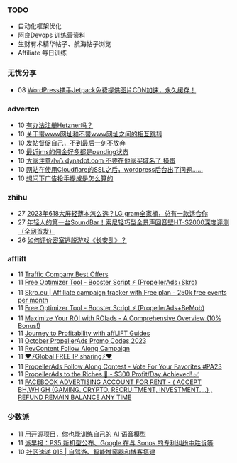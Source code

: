 ### TODO
-  自动化框架优化
-  阿良Devops 训练营资料
-  生财有术精华帖子、航海帖子浏览
-  Affiliate 每日训练

### 无忧分享
<!-- ruyo:START -->
-  08 [WordPress携手Jetpack免费提供图片CDN加速，永久缓存！](https://51.ruyo.net/18486.html)<!-- ruyo:END -->

### advertcn
<!-- advertcn:START -->
-  10 [有办法注册Hetzner吗？](https://www.advertcn.com/forum.php?mod=viewthread&tid=112444)
-  10 [关于带www网址和不带www网址之间的相互跳转](https://www.advertcn.com/forum.php?mod=viewthread&tid=112443)
-  10 [发帖督促自己，不到最后一刻不放弃](https://www.advertcn.com/forum.php?mod=viewthread&tid=112442)
-  10 [最近jms的佣金好多都是pending状态](https://www.advertcn.com/forum.php?mod=viewthread&tid=112438)
-  10 [大家注意小心 dynadot.com 不要在他家买域名了  操蛋](https://www.advertcn.com/forum.php?mod=viewthread&tid=112434)
-  10 [网站在使用Cloudflare的SSL之后，wordpress后台出了问题……](https://www.advertcn.com/forum.php?mod=viewthread&tid=112432)
-  10 [想问下广告投手提成是怎么算的](https://www.advertcn.com/forum.php?mod=viewthread&tid=112431)<!-- advertcn:END -->

### zhihu
<!-- zhihu:START -->
-  27 [2023年618大屏轻薄本怎么选？LG gram全家桶，总有一款适合你](http://zhuanlan.zhihu.com/p/632641888?utm_campaign=rss&utm_medium=rss&utm_source=rss&utm_content=title)
-  27 [年轻人的第一台SoundBar！索尼轻巧型全景声回音壁HT-S2000深度评测（全网首发）](http://zhuanlan.zhihu.com/p/630990296?utm_campaign=rss&utm_medium=rss&utm_source=rss&utm_content=title)
-  26 [如何评价密室逃脱游戏《长安乱》？](http://www.zhihu.com/question/563950552/answer/3045961312?utm_campaign=rss&utm_medium=rss&utm_source=rss&utm_content=title)<!-- zhihu:END -->

### afflift
<!-- afflift:START -->
-  11 [Traffic Company Best Offers](https://afflift.com/f/threads/traffic-company-best-offers.11766/)
-  11 [Free Optimizer Tool - Booster Script ⚡ &lpar;PropellerAds+Skro&rpar;](https://afflift.com/f/threads/free-optimizer-tool-booster-script-%E2%9A%A1-propellerads-skro.11774/)
-  11 [Skro.eu | Affiliate campaign tracker with Free plan - 250k free events per month](https://afflift.com/f/threads/skro-eu-affiliate-campaign-tracker-with-free-plan-250k-free-events-per-month.7260/)
-  11 [Free Optimizer Tool - Booster Script ⚡ &lpar;PropellerAds+BeMob&rpar;](https://afflift.com/f/threads/free-optimizer-tool-booster-script-%E2%9A%A1-propellerads-bemob.10601/)
-  11 [Maximize Your ROI with ROIads - A Comprehensive Overview &lpar;10% Bonus!&rpar;](https://afflift.com/f/threads/maximize-your-roi-with-roiads-a-comprehensive-overview-10-bonus.11259/)
-  11 [Journey to Profitability with affLIFT Guides](https://afflift.com/f/threads/journey-to-profitability-with-afflift-guides.10148/)
-  11 [October PropellerAds Promo Codes 2023](https://afflift.com/f/threads/october-propellerads-promo-codes-2023.11767/)
-  11 [RevContent Follow Along Campaign](https://afflift.com/f/threads/revcontent-follow-along-campaign.11760/)
-  11 [❤️⚡Global FREE IP sharing⚡❤️](https://afflift.com/f/threads/%E2%9D%A4%EF%B8%8F%E2%9A%A1global-free-ip-sharing%E2%9A%A1%E2%9D%A4%EF%B8%8F.11773/)
-  11 [PropellerAds Follow Along Contest - Vote For Your Favorites #PA23](https://afflift.com/f/threads/propellerads-follow-along-contest-vote-for-your-favorites-pa23.11724/)
-  11 [PropellerAds to the Riches 🤑 - $300 Profit/Day Achieved! ✅](https://afflift.com/f/threads/propellerads-to-the-riches-%F0%9F%A4%91-300-profit-day-achieved-%E2%9C%85.11567/)
-  11 [FACEBOOK ADVERTISING ACCOUNT FOR RENT - &lpar; ACCEPT BH,WH,GH &lpar;GAMING, CRYPTO, RECRUITMENT, INVESTMENT,...&rpar; , REFUND REMAIN BALANCE ANY TIME](https://afflift.com/f/threads/facebook-advertising-account-for-rent-accept-bh-wh-gh-gaming-crypto-recruitment-investment-refund-remain-balance-any-time.11161/)<!-- afflift:END -->

### 少数派
<!-- sspai:START -->
-  11 [用开源项目，你也能训练自己的 AI 语音模型](https://sspai.com/post/83487)
-  11 [派早报：PS5 新机型公布、Google 在与 Sonos 的专利纠纷中胜诉等](https://sspai.com/post/83484)
-  10 [社区速递 015 | 自驾游、智能推窗器和博客搭建](https://sspai.com/post/83475)<!-- sspai:END -->
